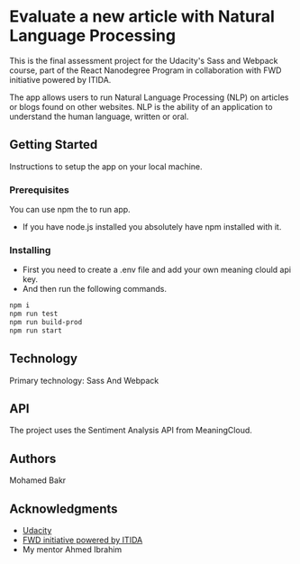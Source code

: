 # Evaluate a new article with Natural Language Processing

This is the final assessment project for the Udacity's Sass and Webpack course, part of the React Nanodegree Program in collaboration with FWD initiative powered by ITIDA.

The app allows users to run Natural Language Processing (NLP) on articles or blogs found on other websites. NLP is the ability of an application to understand the human language, written or oral.

## Getting Started

Instructions to setup the app on your local machine.

### Prerequisites

You can use npm the to run app.

* If you have node.js installed you absolutely have npm installed with it.

### Installing

- First you need to create a .env file and add your own meaning clould api key. 
- And then run the following commands.
```bash
npm i
npm run test
npm run build-prod
npm run start
```

## Technology

Primary technology: Sass And Webpack

## API

The project uses the Sentiment Analysis API from MeaningCloud.

## Authors
Mohamed Bakr

## Acknowledgments
* [Udacity](https://www.udacity.com/)
* [FWD initiative powered by ITIDA](https://egfwd.com/)
* My mentor Ahmed Ibrahim
